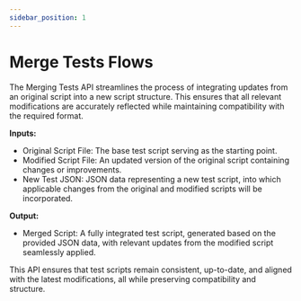 ```yaml
---
sidebar_position: 1
---
```


# Merge Tests Flows


The Merging Tests API streamlines the process of integrating updates from an original script into a new script structure. This ensures that all relevant modifications are accurately reflected while maintaining compatibility with the required format.

**Inputs:**

- Original Script File: The base test script serving as the starting point.
- Modified Script File: An updated version of the original script containing changes or improvements.
- New Test JSON: JSON data representing a new test script, into which applicable changes from the original and modified scripts will be incorporated.

**Output:**

- Merged Script: A fully integrated test script, generated based on the provided JSON data, with relevant updates from the modified script seamlessly applied.


This API ensures that test scripts remain consistent, up-to-date, and aligned with the latest modifications, all while preserving compatibility and structure.